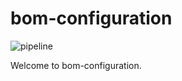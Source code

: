 # bom-configuration

![pipeline](https://github.com/bomt1me/bomconfiguration/actions/workflows/dev.yml/badge.svg)

Welcome to bom-configuration.
